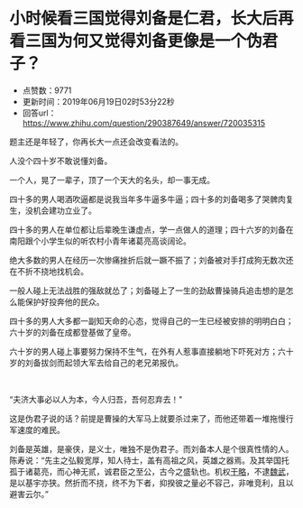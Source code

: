 # 小时候看三国觉得刘备是仁君，长大后再看三国为何又觉得刘备更像是一个伪君子？
- 点赞数：9771
- 更新时间：2019年06月19日02时53分22秒
- 回答url：https://www.zhihu.com/question/290387649/answer/720035315
<body>
 <p data-pid="0x6fA90O">题主还是年轻了，你再长大一点还会改变看法的。</p>
 <p data-pid="CD6M5Wir">人没个四十岁不敢说懂刘备。</p>
 <p data-pid="M_aSooO-">一个人，晃了一辈子，顶了一个天大的名头，却一事无成。</p>
 <p data-pid="usq3g73o">四十多的男人喝酒吹逼都是说我当年多牛逼多牛逼；四十多的刘备喝多了哭髀肉复生，没机会建功立业了。</p>
 <p data-pid="-7QMklpd">四十多的男人在单位都让后辈晚生谦虚点，学一点做人的道理；四十六岁的刘备在南阳跟个小学生似的听农村小青年诸葛亮高谈阔论。</p>
 <p data-pid="M1_r5WC1">绝大多数的男人在经历一次惨痛挫折后就一蹶不振了；刘备被对手打成狗无数次还在不折不挠地找机会。</p>
 <p data-pid="f1XmgUlQ">一般人碰上无法战胜的强敌就怂了；刘备碰上了一生的劲敌曹操骑兵追击想的是怎么能保护好投奔他的民众。</p>
 <p data-pid="eNFHo7E3">四十多的男人大多都一副知天命的心态，觉得自己的一生已经被安排的明明白白；六十岁的刘备在成都登基做了皇帝。</p>
 <p data-pid="zs5tp9LG">六十岁的男人碰上事要努力保持不生气，在外有人惹事直接躺地下吓死对方；六十岁的刘备拔剑而起领大军去给自己的老兄弟报仇。</p>
 <p class="ztext-empty-paragraph"><br></p>
 <p data-pid="7HbZlDL3">“夫济大事必以人为本，今人归吾，吾何忍弃去！"</p>
 <p data-pid="PZyKHjM7">这是伪君子说的话？前提是曹操的大军马上就要杀过来了，而他还带着一堆拖慢行军速度的难民。</p>
 <p data-pid="aTqI6pe6">刘备是英雄，是豪侠，是义士，唯独不是伪君子。而刘备本人是个很真性情的人。陈寿说：“先主之弘毅宽厚，知人待士，盖有高祖之风，英雄之器焉。及其举国托孤于诸葛亮，而心神无贰，诚君臣之至公，古今之盛轨也。机权<a href="https://link.zhihu.com/?target=https%3A//baike.baidu.com/item/%25E5%25B9%25B2%25E7%2595%25A5/205670" class=" wrap external" target="_blank" rel="nofollow noreferrer">干略</a>，不逮<a href="https://link.zhihu.com/?target=https%3A//baike.baidu.com/item/%25E9%25AD%258F%25E6%25AD%25A6" class=" wrap external" target="_blank" rel="nofollow noreferrer">魏武</a>，是以基宇亦狭。然折而不挠，终不为下者，抑揆彼之量必不容己，非唯竞利，且以避害云尔。”</p>
</body>